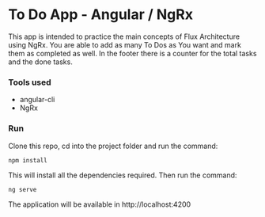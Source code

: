 # To Do App - Angular / NgRx

This app is intended to practice the main concepts of Flux Architecture using NgRx. You are able to add as many To Dos as You want and mark them as completed as well. In the footer there is a counter for the total tasks and the done tasks.

### Tools used

- angular-cli
- NgRx

### Run

Clone this repo, cd into the project folder and run the command:

```
npm install
```
This will install all the dependencies required. Then run the command:
```
ng serve
```

The application will be available in http://localhost:4200
